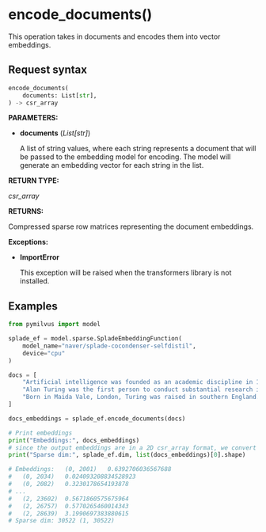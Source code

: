 # encode_documents()

This operation takes in documents and encodes them into vector embeddings.

## Request syntax

```python
encode_documents(
    documents: List[str], 
) -> csr_array
```

**PARAMETERS:**

- **documents** (*List[str]*)

    A list of string values, where each string represents a document that will be passed to the embedding model for encoding. The model will generate an embedding vector for each string in the list.

**RETURN TYPE:**

*csr_array*

**RETURNS:**

Compressed sparse row matrices representing the document embeddings.

**Exceptions:**

- **ImportError**

    This exception will be raised when the transformers library is not installed.

## Examples

```python
from pymilvus import model

splade_ef = model.sparse.SpladeEmbeddingFunction(
    model_name="naver/splade-cocondenser-selfdistil", 
    device="cpu"
)

docs = [
    "Artificial intelligence was founded as an academic discipline in 1956.",
    "Alan Turing was the first person to conduct substantial research in AI.",
    "Born in Maida Vale, London, Turing was raised in southern England.",
]

docs_embeddings = splade_ef.encode_documents(docs)

# Print embeddings
print("Embeddings:", docs_embeddings)
# since the output embeddings are in a 2D csr_array format, we convert them to a list for easier manipulation.
print("Sparse dim:", splade_ef.dim, list(docs_embeddings)[0].shape)

# Embeddings:   (0, 2001)   0.6392706036567688
#   (0, 2034)   0.024093208834528923
#   (0, 2082)   0.3230178654193878
# ...
#   (2, 23602)  0.5671860575675964
#   (2, 26757)  0.5770265460014343
#   (2, 28639)  3.1990697383880615
# Sparse dim: 30522 (1, 30522)
```
